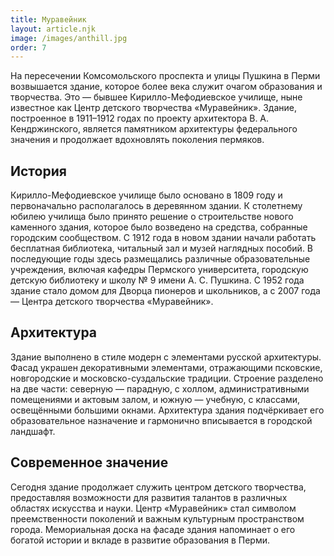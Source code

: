 ```yaml
---
title: Муравейник
layout: article.njk
image: /images/anthill.jpg
order: 7
---
```


На пересечении Комсомольского проспекта и улицы Пушкина в Перми возвышается здание, которое более века служит очагом образования и творчества. Это — бывшее Кирилло-Мефодиевское училище, ныне известное как Центр детского творчества «Муравейник». Здание, построенное в 1911–1912 годах по проекту архитектора В. А. Кендржинского, является памятником архитектуры федерального значения и продолжает вдохновлять поколения пермяков.

## История

Кирилло-Мефодиевское училище было основано в 1809 году и первоначально располагалось в деревянном здании. К столетнему юбилею училища было принято решение о строительстве нового каменного здания, которое было возведено на средства, собранные городским сообществом. С 1912 года в новом здании начали работать бесплатная библиотека, читальный зал и музей наглядных пособий. В последующие годы здесь размещались различные образовательные учреждения, включая кафедры Пермского университета, городскую детскую библиотеку и школу № 9 имени А. С. Пушкина. С 1952 года здание стало домом для Дворца пионеров и школьников, а с 2007 года — Центра детского творчества «Муравейник».

## Архитектура

Здание выполнено в стиле модерн с элементами русской архитектуры. Фасад украшен декоративными элементами, отражающими псковские, новгородские и московско-суздальские традиции. Строение разделено на две части: северную — парадную, с холлом, административными помещениями и актовым залом, и южную — учебную, с классами, освещёнными большими окнами. Архитектура здания подчёркивает его образовательное назначение и гармонично вписывается в городской ландшафт.

## Современное значение

Сегодня здание продолжает служить центром детского творчества, предоставляя возможности для развития талантов в различных областях искусства и науки. Центр «Муравейник» стал символом преемственности поколений и важным культурным пространством города. Мемориальная доска на фасаде здания напоминает о его богатой истории и вкладе в развитие образования в Перми.
